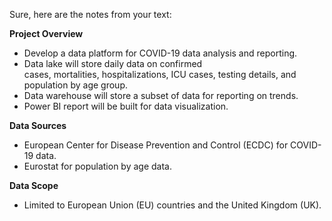   
Sure, here are the notes from your text:

**Project Overview**

- Develop a data platform for COVID-19 data analysis and reporting.
- Data lake will store daily data on confirmed cases, mortalities, hospitalizations, ICU cases, testing details, and population by age group.
- Data warehouse will store a subset of data for reporting on trends.
- Power BI report will be built for data visualization.

**Data Sources**

- European Center for Disease Prevention and Control (ECDC) for COVID-19 data.
- Eurostat for population by age data.

**Data Scope**

- Limited to European Union (EU) countries and the United Kingdom (UK).